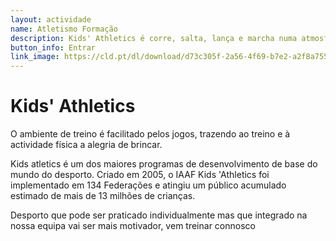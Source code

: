 ```yaml
---
layout: actividade
name: Atletismo Formação
description: Kids' Athletics é corre, salta, lança e marcha numa atmosfera de espontaneidade e diversão.
button_info: Entrar
link_image: https://cld.pt/dl/download/d73c305f-2a56-4f69-b7e2-a2f8a7554c02/formacao_v2.jpg?download=true
---
```


# Kids' Athletics

O ambiente de treino é facilitado pelos jogos, trazendo ao treino e à actividade física a alegria de brincar.

Kids atletics é um dos maiores programas de desenvolvimento de base do mundo do desporto. Criado em 2005, o IAAF Kids 'Athletics foi implementado em 134 Federações e atingiu um público acumulado estimado de mais de 13 milhões de crianças.

Desporto que pode ser praticado individualmente mas que integrado na nossa equipa vai ser mais motivador, vem treinar connosco
